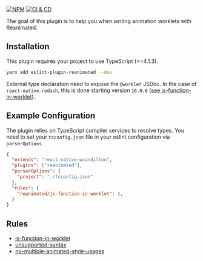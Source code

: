 [![NPM](https://img.shields.io/npm/v/eslint-plugin-reanimated)](https://www.npmjs.com/package/eslint-plugin-reanimated) [![CI & CD](https://github.com/wcandillon/eslint-plugin-reanimated/workflows/CI%20&%20CD/badge.svg)](https://github.com/wcandillon/eslint-plugin-reanimated/actions?query=branch%3Amaster)

The goal of this plugin is to help you when writing animation worklets with Reanimated.

## Installation

This plugin requires your project to use TypeScript (>=4.1.3).

```sh
yarn add eslint-plugin-reanimated --dev
```

External type declaration need to expose the `@worklet` JSDoc.
In the case of `react-native-redash`, this is done starting version `16.0.6` ([see js-function-in-worklet](https://github.com/wcandillon/eslint-plugin-reanimated/blob/master/docs/js-function-in-worklet.md)).

## Example Configuration

The plugin relies on TypeScript compiler services to resolve types.
You need to set your `tsconfig.json` file in your eslint configuration via `parserOptions`.

```json
{
  "extends": "react-native-wcandillon",
  "plugins": ["reanimated"],
  "parserOptions": {
    "project": "./tsconfig.json"
  },
  "rules": {
    "reanimated/js-function-in-worklet": 2,
  }
}
```

## Rules
* [js-function-in-worklet](./docs/js-function-in-worklet.md)
* [unsupported-syntax](./docs/unsupported-syntax.md)
* [no-multiple-animated-style-usages](./docs/no-multiple-animated-style-usages.md)

